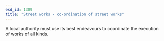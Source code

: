 ```yaml
---
esd_id: 1309
title: "Street works - co-ordination of street works"
---
```


A local authority must use its best endeavours to coordinate the execution of works of all kinds.


